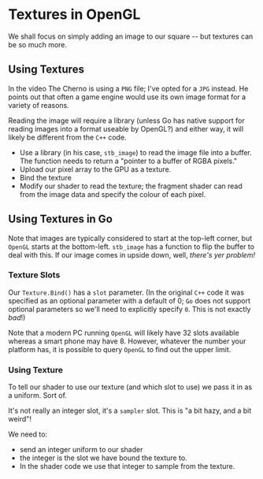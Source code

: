 # Textures in OpenGL

We shall focus on simply adding an image to our square -- but textures can be so much more.

## Using Textures

In the video The Cherno is using a `PNG` file; I've opted for a `JPG` instead. He points out that often a game engine would use its own image format for a variety of reasons.

Reading the image will require a library (unless Go has native support for reading images into a format useable by OpenGL?) and either way, it will likely be different from the `C++` code.

- Use a library (in his case, `stb_image`) to read the image file into a buffer. The function needs to return a "pointer to a buffer of RGBA pixels."
- Upload our pixel array to the GPU as a texture.
- Bind the texture
- Modify our shader to read the texture; the fragment shader can read from the image data and specify the colour of each pixel.

## Using Textures in Go

Note that images are typically considered to start at the top-left corner, but `OpenGL` starts at the bottom-left. `stb_image` has a function to flip the buffer to deal with this. If our image comes in upside down, well, _there's yer problem!_

### Texture Slots

Our `Texture.Bind()` has a `slot` parameter. (In the original `C++` code it was specified as an optional parameter with a default of 0; `Go` does not support optional parameters so we'll need to explicitly specify `0`. This is not exactly _bad_!)

Note that a modern PC running `OpenGL` will likely have 32 slots available whereas a smart phone may have 8. However, whatever the number your platform has, it is possible to query `OpenGL` to find out the upper limit.

### Using Texture

To tell our shader to use our texture (and which slot to use) we pass it in as a uniform. Sort of.

It's not really an integer slot, it's a `sampler` slot. This is "a bit hazy, and a bit weird"!

We need to:

- send an integer uniform to our shader
- the integer is the slot we have bound the texture to.
- In the shader code we use that integer to sample from the texture.

